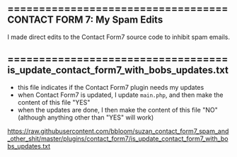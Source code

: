 ===================================
CONTACT FORM 7: My Spam Edits 
-----------------------------------

I made direct edits to the Contact Form7 source code to inhibit spam emails.

===================================
is_update_contact_form7_with_bobs_updates.txt
-----------------------------------
- this file indicates if the Contact Form7 plugin needs my updates
- when Contact Form7 is updated, I update ```main.php```, and then make the content of this file "YES"
- when the updates are done, I then make the content of this file "NO" (although anything other than "YES" will work)

https://raw.githubusercontent.com/bbloom/suzan_contact_form7_spam_and_other_shit/master/plugins/contact_form7/is_update_contact_form7_with_bobs_updates.txt

